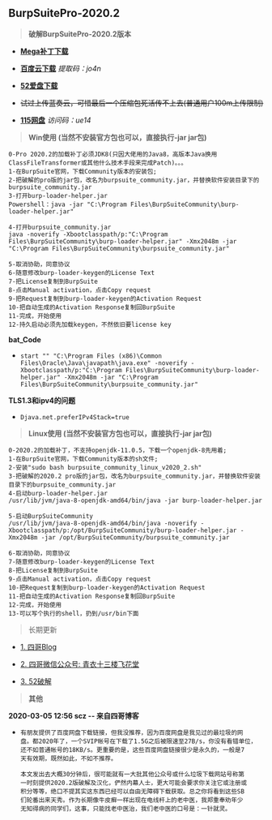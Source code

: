 ## BurpSuitePro-2020.2

> **破解BurpSuitePro-2020.2版本**

- **[Mega补丁下载](https://mega.nz/#!oMhwBYaZ!4l4OpE0ZiAwTqttzzPWItytOGumA6N-0b8MNY_AX4Vo)**

- **[百度云下载](https://pan.baidu.com/s/1EXfiqdBB6Kssf58COlfG0Q)** *提取码：jo4n*

- **[52爱盘下载](https://down.52pojie.cn/Tools/Network_Analyzer/)**

- ~~试过上传蓝奏云，可惜最后一个压缩包死活传不上去(普通用户100m上传限制)~~

- **[115网盘](https://115.com/s/sw3k0t736qr)** *访问码：ue14*

> **Win使用 (当然不安装官方包也可以，直接执行-jar jar包)**

  ```
  0-Pro 2020.2的加载补丁必须JDK8(只因大佬用的Java8，高版本Java换用ClassFileTransformer或其他什么技术手段来完成Patch)。。。
  1-在BurpSuite官网，下载Community版本的安装包;
  2-把破解的pro版的jar包，改名为burpsuite_community.jar，并替换软件安装目录下的burpsuite_community.jar
  3-打开burp-loader-helper.jar
  Powershell：java -jar "C:\Program Files\BurpSuiteCommunity\burp-loader-helper.jar"
  
  4-打开burpsuite_community.jar
  java -noverify -Xbootclasspath/p:"C:\Program Files\BurpSuiteCommunity\burp-loader-helper.jar" -Xmx2048m -jar "C:\Program Files\BurpSuiteCommunity\burpsuite_community.jar"
  
  5-取消协助，同意协议
  6-随意修改burp-loader-keygen的License Text
  7-把License复制到BurpSuite
  8-点击Manual activation，点击Copy request
  9-把Request复制到burp-loader-keygen的Activation Request
  10-把自动生成的Activation Response复制回BurpSuite
  11-完成，开始使用
  12-持久启动必须先加载keygen，不然依旧要license key
  ```

**bat_Code**

- `start "" "C:\Program Files (x86)\Common Files\Oracle\Java\javapath\java.exe" -noverify -Xbootclasspath/p:"C:\Program Files\BurpSuiteCommunity\burp-loader-helper.jar" -Xmx2048m -jar "C:\Program Files\BurpSuiteCommunity\burpsuite_community.jar"`

**TLS1.3和ipv4的问题**

- `Djava.net.preferIPv4Stack=true`

> **Linux使用 (当然不安装官方包也可以，直接执行-jar jar包)**

  ```
  0-2020.2的加载补丁，不支持openjdk-11.0.5，下载一个openjdk-8先用着;
  1-在BurpSuite官网，下载Community版本的sh文件;
  2-安装"sudo bash burpsuite_community_linux_v2020_2.sh"
  3-把破解的2020.2 pro版的jar包，改名为burpsuite_community.jar，并替换软件安装目录下的burpsuite_community.jar
  4-启动burp-loader-helper.jar
  /usr/lib/jvm/java-8-openjdk-amd64/bin/java -jar burp-loader-helper.jar
  
  5-启动BurpSuiteCommunity
  /usr/lib/jvm/java-8-openjdk-amd64/bin/java -noverify -Xbootclasspath/p:/opt/BurpSuiteCommunity/burp-loader-helper.jar -Xmx2048m -jar /opt/BurpSuiteCommunity/burpsuite_community.jar

  6-取消协助，同意协议
  7-随意修改burp-loader-keygen的License Text
  8-把License复制到BurpSuite
  9-点击Manual activation，点击Copy request
  10-把Request复制到burp-loader-keygen的Activation Request
  11-把自动生成的Activation Response复制回BurpSuite
  12-完成，开始使用
  13-可以写个执行的shell，扔到/usr/bin下面
  ```

> 长期更新

- [1. 四哥Blog](http://scz.617.cn:8/misc/201910151519.txt)

- [2. 四哥微信公众号: 青衣十三楼飞花堂]()

- [3. 52破解](https://www.52pojie.cn/thread-1038295-1-1.html)

> **其他**

**2020-03-05 12:56 scz -- 来自四哥博客**

- ```
  有朋友提供了百度网盘下载链接，但我没推荐，因为百度网盘是我见过的最垃圾的网
  盘。都2020年了，一个SVIP帐号在下载了1.5G之后被限速至27B/s，你没有看错单位，
  还不如普通帐号的18KB/s。更重要的是，这些百度网盘链接很少是永久的，一般是7
  天有效期，既然如此，不如不推荐。
  
  本文发出去大概30分钟后，很可能就有一大批其他公众号或什么垃圾下载网站号称第
  一时刻提供2020.2版破解及汉化，俨然内幕人士，更大可能会要求你关注它或注册或
  积分等等，绝口不提其实这东西已经可以自由无障碍下载获取。总之你将看到这些SB
  们轮番出来天秀。作为长期像牛皮癣一样出现在电线杆上的老中医，我郑重奉劝年少
  无知得病的同学们，这事，只能找老中医治，我们老中医的口号是：一针就灵。
  ```
